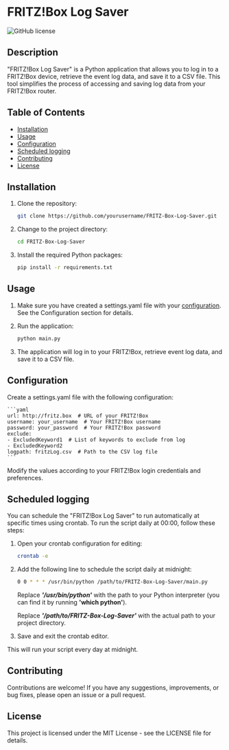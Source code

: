 # FRITZ!Box Log Saver

![GitHub license](https://img.shields.io/badge/license-MIT-blue.svg)

## Description

"FRITZ!Box Log Saver" is a Python application that allows you to log in to a FRITZ!Box device, retrieve the event log data, and save it to a CSV file. This tool simplifies the process of accessing and saving log data from your FRITZ!Box router.

## Table of Contents

- [Installation](#installation)
- [Usage](#usage)
- [Configuration](#configuration)
- [Scheduled logging](#scheduled-logging)
- [Contributing](#contributing)
- [License](#license)

## Installation

1. Clone the repository:

   ```sh
   git clone https://github.com/yourusername/FRITZ-Box-Log-Saver.git
   ```

2. Change to the project directory:

    ```sh
    cd FRITZ-Box-Log-Saver
    ```

3. Install the required Python packages:

    ```sh
    pip install -r requirements.txt
    ```

## Usage

1. Make sure you have created a settings.yaml file with your [configuration](#configuration). See the Configuration section for details.

2. Run the application:

    ```sh
    python main.py
    ```

3. The application will log in to your FRITZ!Box, retrieve event log data, and save it to a CSV file.

## Configuration

Create a settings.yaml file with the following configuration:

    ```yaml
    url: http://fritz.box  # URL of your FRITZ!Box
    username: your_username  # Your FRITZ!Box username
    password: your_password  # Your FRITZ!Box password
    exclude:
    - ExcludedKeyword1  # List of keywords to exclude from log
    - ExcludedKeyword2
    logpath: fritzLog.csv  # Path to the CSV log file
    ```

Modify the values according to your FRITZ!Box login credentials and preferences.

## Scheduled logging

You can schedule the "FRITZ!Box Log Saver" to run automatically at specific times using crontab. To run the script daily at 00:00, follow these steps:

1. Open your crontab configuration for editing:

    ```sh
    crontab -e
    ```

2. Add the following line to schedule the script daily at midnight:

    ```sh
    0 0 * * * /usr/bin/python /path/to/FRITZ-Box-Log-Saver/main.py
    ```
    Replace ___'/usr/bin/python'___ with the path to your Python interpreter 
    (you can find it by running __'which python'__).

    Replace ___'/path/to/FRITZ-Box-Log-Saver'___ with the actual path to your project directory.

3. Save and exit the crontab editor.

This will run your script every day at midnight.


## Contributing

Contributions are welcome! If you have any suggestions, improvements, or bug fixes, please open an issue or a pull request.

## License
This project is licensed under the MIT License - see the LICENSE file for details.